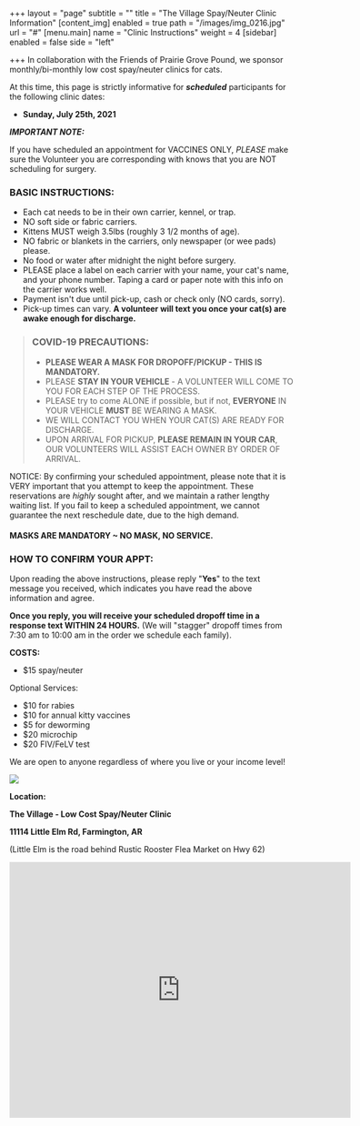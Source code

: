 +++
layout = "page"
subtitle = ""
title = "The Village Spay/Neuter Clinic Information"
[content_img]
enabled = true
path = "/images/img_0216.jpg"
url = "#"
[menu.main]
name = "Clinic Instructions"
weight = 4
[sidebar]
enabled = false
side = "left"

+++
In collaboration with the Friends of Prairie Grove Pound, we sponsor monthly/bi-monthly low cost spay/neuter clinics for cats.

At this time, this page is strictly informative for **_scheduled_** participants for the following clinic dates:

* **Sunday, July 25th, 2021**

**_IMPORTANT NOTE:_**

If you have scheduled an appointment for VACCINES ONLY, _PLEASE_ make sure the Volunteer you are corresponding with knows that you are NOT scheduling for surgery.

### **BASIC INSTRUCTIONS**:

* Each cat needs to be in their own carrier, kennel, or trap.
* NO soft side or fabric carriers.
* Kittens MUST weigh 3.5lbs (roughly 3 1/2 months of age).
* NO fabric or blankets in the carriers, only newspaper (or wee pads) please.
* No food or water after midnight the night before surgery.
* PLEASE place a label on each carrier with your name, your cat's name, and your phone number.  Taping a card or paper note with this info on the carrier works well.
* Payment isn't due until pick-up, cash or check only (NO cards, sorry).
* Pick-up times can vary.  **A volunteer will text you once your cat(s) are awake enough for discharge.**

> ### **COVID-19 PRECAUTIONS:**
>
> * **PLEASE WEAR A MASK FOR DROPOFF/PICKUP - THIS IS MANDATORY.**
> * PLEASE **STAY IN YOUR VEHICLE** - A VOLUNTEER WILL COME TO YOU FOR EACH STEP OF THE PROCESS.
> * PLEASE try to come ALONE if possible, but if not, **EVERYONE** IN YOUR VEHICLE **MUST** BE WEARING A MASK.
> * WE WILL CONTACT YOU WHEN YOUR CAT(S) ARE READY FOR DISCHARGE.
> * UPON ARRIVAL FOR PICKUP, **PLEASE REMAIN IN YOUR CAR**, OUR VOLUNTEERS WILL ASSIST EACH OWNER BY ORDER OF ARRIVAL.

NOTICE:  By confirming your scheduled appointment, please note that it is VERY important that you attempt to keep the appointment.  These reservations are _highly_ sought after, and we maintain a rather lengthy waiting list.  If you fail to keep a scheduled appointment, we cannot guarantee the next reschedule date, due to the high demand.

#### **MASKS ARE MANDATORY \~ NO MASK, NO SERVICE.**

#### 

### **HOW TO CONFIRM YOUR APPT:**

Upon reading the above instructions, please reply "**Yes**" to the text message you received, which indicates you have read the above information and agree.

**Once you reply, you will receive your scheduled dropoff time in a response text WITHIN 24 HOURS.**  (We will "stagger" dropoff times from 7:30 am to 10:00 am in the order we schedule each family).

**COSTS:**

* $15 spay/neuter

Optional Services:

* $10 for rabies
* $10 for annual kitty vaccines
* $5 for deworming
* $20 microchip
* $20 FIV/FeLV test

We are open to anyone regardless of where you live or your income level!

![](/images/img_0215.jpg)

**Location:**

**The Village - Low Cost Spay/Neuter Clinic**

**11114 Little Elm Rd, Farmington, AR**

(Little Elm is the road behind Rustic Rooster Flea Market on Hwy 62)

<iframe src="https://www.google.com/maps/embed?pb=!1m18!1m12!1m3!1d3227.5838818202606!2d-94.28709398473224!3d36.00603278011988!2m3!1f0!2f0!3f0!3m2!1i1024!2i768!4f13.1!3m3!1m2!1s0x87c97a709f2a74f1%3A0xdecbe500f1bb12d0!2s11114%20Little%20Elm%20Rd%2C%20Farmington%2C%20AR%2072730!5e0!3m2!1sen!2sus!4v1592327682132!5m2!1sen!2sus" width="600" height="450" frameborder="0" style="border:0;" allowfullscreen="" aria-hidden="false" tabindex="0"></iframe>